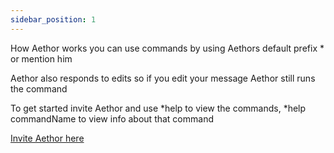 ```yaml
---
sidebar_position: 1
---
```


How Aethor works you can use commands by using Aethors default prefix \* or mention him

Aethor also responds to edits so if you edit your message Aethor still runs the command

To get started invite Aethor and use *help to view the commands, *help commandName to view info about that command

[Invite Aethor here](https://discord.com/oauth2/authorize?client_id=870383692403593226&scope=bot&permissions=117824)

<!-- <blockquote>
  <h3 id="github-command-preview">Github command preview:</h3>
  <p><img src="https://imgur.com/tALvIXY.png" class="preview" /></p>
</blockquote>
<blockquote>
  <h3 id="fedora-command-preview">Fedora command preview:</h3>
  <p><img src="https://i.imgur.com/QzNyHTG.png" class="preview" /></p>
</blockquote> -->
